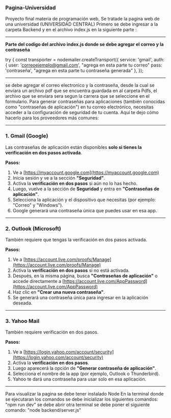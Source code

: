 ### **Pagina-Universidad**
Proyecto final materia de programación web, Se tratade la pagina web de una universidad (UNIVERSIDAD CENTRAL)
Primero se debe ingresar a la carpeta Backend y en el archivo index.js en la siguiente parte :

---
**Parte del codigo del archivo index.js donde se debe agregar el correo y la contraseña**


try {
const transporter = nodemailer.createTransport({
service: 'gmail',
auth: {
user: 'correoejemplo@gmail.com', "agrega en esta parte tu correo"
pass: 'contraseña',               "agrega en esta parte tu contraseña generada"
},
});

---

se debe agregar el correo electronico y la contraseña, desde la cual se enviara un archivo pdf que se encuentra guardada en al carpeta Pdfs, el archivo que se enviara sera segun la carrera que se seleccione en el formulario.
Para generar contraseñas para aplicaciones (también conocidas como "contraseñas de aplicación") en tu correo electrónico, necesitas acceder a la configuración de seguridad de tu cuenta. Aquí te dejo cómo hacerlo para los proveedores más comunes:

---

### **1. Gmail (Google)**

Las contraseñas de aplicación están disponibles **solo si tienes la verificación en dos pasos activada**.

**Pasos:**

1. Ve a [https://myaccount.google.com](https://myaccount.google.com)
2. Inicia sesión y ve a la sección **"Seguridad"**.
3. Activa la **verificación en dos pasos** si aún no lo has hecho.
4. Luego, vuelve a la sección de **Seguridad** y entra en **"Contraseñas de aplicación"**.
5. Selecciona la aplicación y el dispositivo que necesitas (por ejemplo: "Correo" y "Windows").
6. Google generará una contraseña única que puedes usar en esa app.

---

### **2. Outlook (Microsoft)**

También requiere que tengas la verificación en dos pasos activada.

**Pasos:**

1. Ve a [https://account.live.com/proofs/Manage](https://account.live.com/proofs/Manage)
2. Activa la **verificación en dos pasos** si no está activada.
3. Después, en la misma página, busca **"Contraseñas de aplicación"** o accede directamente a [https://account.live.com/AppPassword](https://account.live.com/AppPassword)
4. Haz clic en **"Crear una nueva contraseña"**.
5. Se generará una contraseña única para ingresar en la aplicación deseada.

---

### **3. Yahoo Mail**

También requiere verificación en dos pasos.

**Pasos:**

1. Ve a [https://login.yahoo.com/account/security](https://login.yahoo.com/account/security)
2. Activa la **verificación en dos pasos**.
3. Luego aparecerá la opción de **"Generar contraseña de aplicación"**.
4. Selecciona el nombre de la app (por ejemplo, Outlook o Thunderbird).
5. Yahoo te dará una contraseña para usar solo en esa aplicación.

---

Para visualizar la pagina se debe tener instalado Node 
En la terminal donde se ejecutaran los comandos se debe inicializar los siguientes comandos:
"npm run dev"
se debe abrir otra terminal se debe poner el siguiente comando:
"node backend/server.js"
